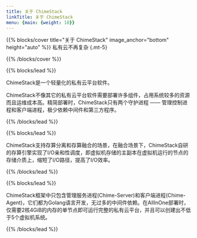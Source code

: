 ```yaml
---
title: 关于 ChimeStack
linkTitle: 关于 ChimeStack
menu: {main: {weight: 10}}
---
```


{{% blocks/cover title="关于 ChimeStack" image_anchor="bottom" height="auto" %}}
私有云不再复杂
{.mt-5}

{{% /blocks/cover %}}

{{% blocks/lead %}}

ChimeStack是一个轻量化的私有云平台软件。

ChimeStack不像其它的私有云平台软件需要部署许多组件，占用系统较多的资源而且运维成本高。精简部署时，ChimeStack只有两个守护进程 —— 管理控制进程和客户端进程，极少依赖中间件和第三方程序。

{{% /blocks/lead %}}

{{% blocks/lead %}}

ChimeStack支持存算分离和存算融合的场景，在融合场景下，ChimeStack自研的存算引擎实现了I/O亲和性调度，即虚拟机存储的主副本在虚拟机运行的节点的存储介质上，缩短了I/O路径，提高了I/O效率。

{{% /blocks/lead %}}

{{% blocks/lead %}}

ChimeStack框架中只包含管理服务进程(Chime-Server)和客户端进程(Chime-Agent)，它们都为Golang语言开发，无过多的中间件依赖。在AllInOne部署时，仅需要2核4GiB的内存的单节点即可运行完整的私有云平台，并且可以创建出不低于5个虚拟机系统。

{{% /blocks/lead %}}
